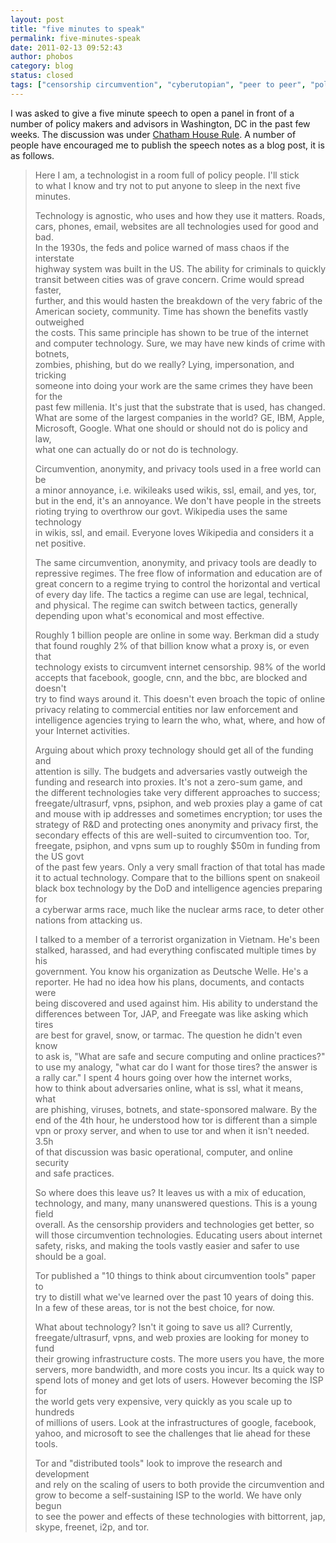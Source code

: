 ```yaml
---
layout: post
title: "five minutes to speak"
permalink: five-minutes-speak
date: 2011-02-13 09:52:43
author: phobos
category: blog
status: closed
tags: ["censorship circumvention", "cyberutopian", "peer to peer", "policy", "policy makers", "technology"]
---
```


I was asked to give a five minute speech to open a panel in front of a number of policy makers and advisors in Washington, DC in the past few weeks. The discussion was under [Chatham House Rule](https://secure.wikimedia.org/wikipedia/en/wiki/Chatham_House_Rule). A number of people have encouraged me to publish the speech notes as a blog post, it is as follows.

> Here I am, a technologist in a room full of policy people. I'll stick  
>  to what I know and try not to put anyone to sleep in the next five  
>  minutes.
>
> Technology is agnostic, who uses and how they use it matters. Roads,  
>  cars, phones, email, websites are all technologies used for good and bad.  
>  In the 1930s, the feds and police warned of mass chaos if the interstate  
>  highway system was built in the US. The ability for criminals to quickly  
>  transit between cities was of grave concern. Crime would spread faster,  
>  further, and this would hasten the breakdown of the very fabric of the  
>  American society, community. Time has shown the benefits vastly outweighed  
>  the costs. This same principle has shown to be true of the internet  
>  and computer technology. Sure, we may have new kinds of crime with botnets,  
>  zombies, phishing, but do we really? Lying, impersonation, and tricking  
>  someone into doing your work are the same crimes they have been for the  
>  past few millenia. It's just that the substrate that is used, has changed.  
>  What are some of the largest companies in the world? GE, IBM, Apple,  
>  Microsoft, Google. What one should or should not do is policy and law,  
>  what one can actually do or not do is technology.
>
> Circumvention, anonymity, and privacy tools used in a free world can be  
>  a minor annoyance, i.e. wikileaks used wikis, ssl, email, and yes, tor,  
>  but in the end, it's an annoyance. We don't have people in the streets  
>  rioting trying to overthrow our govt. Wikipedia uses the same technology  
>  in wikis, ssl, and email. Everyone loves Wikipedia and considers it a net positive.
>
> The same circumvention, anonymity, and privacy tools are deadly to  
>  repressive regimes. The free flow of information and education are of  
>  great concern to a regime trying to control the horizontal and vertical  
>  of every day life. The tactics a regime can use are legal, technical,  
>  and physical. The regime can switch between tactics, generally  
>  depending upon what's economical and most effective.
>
> Roughly 1 billion people are online in some way. Berkman did a study  
>  that found roughly 2% of that billion know what a proxy is, or even that  
>  technology exists to circumvent internet censorship. 98% of the world  
>  accepts that facebook, google, cnn, and the bbc, are blocked and doesn't  
>  try to find ways around it. This doesn't even broach the topic of online  
>  privacy relating to commercial entities nor law enforcement and  
>  intelligence agencies trying to learn the who, what, where, and how of your Internet activities.
>
> Arguing about which proxy technology should get all of the funding and  
>  attention is silly. The budgets and adversaries vastly outweigh the  
>  funding and research into proxies. It's not a zero-sum game, and  
>  the different technologies take very different approaches to success;  
>  freegate/ultrasurf, vpns, psiphon, and web proxies play a game of cat  
>  and mouse with ip addresses and sometimes encryption; tor uses the  
>  strategy of R&D and protecting ones anonymity and privacy first, the  
>  secondary effects of this are well-suited to circumvention too. Tor,  
>  freegate, psiphon, and vpns sum up to roughly \$50m in funding from the US govt  
>  of the past few years. Only a very small fraction of that total has made it to actual technology. Compare that to the billions spent on snakeoil  
>  black box technology by the DoD and intelligence agencies preparing for  
>  a cyberwar arms race, much like the nuclear arms race, to deter other  
>  nations from attacking us.
>
> I talked to a member of a terrorist organization in Vietnam. He's been  
>  stalked, harassed, and had everything confiscated multiple times by his  
>  government. You know his organization as Deutsche Welle. He's a  
>  reporter. He had no idea how his plans, documents, and contacts were  
>  being discovered and used against him. His ability to understand the  
>  differences between Tor, JAP, and Freegate was like asking which tires  
>  are best for gravel, snow, or tarmac. The question he didn't even know  
>  to ask is, "What are safe and secure computing and online practices?"  
>  to use my analogy, "what car do I want for those tires? the answer is  
>  a rally car." I spent 4 hours going over how the internet works,  
>  how to think about adversaries online, what is ssl, what it means, what  
>  are phishing, viruses, botnets, and state-sponsored malware. By the  
>  end of the 4th hour, he understood how tor is different than a simple  
>  vpn or proxy server, and when to use tor and when it isn't needed. 3.5h  
>  of that discussion was basic operational, computer, and online security  
>  and safe practices.
>
> So where does this leave us? It leaves us with a mix of education,  
>  technology, and many, many unanswered questions. This is a young field  
>  overall. As the censorship providers and technologies get better, so  
>  will those circumvention technologies. Educating users about internet  
>  safety, risks, and making the tools vastly easier and safer to use  
>  should be a goal.
>
> Tor published a "10 things to think about circumvention tools" paper to  
>  try to distill what we've learned over the past 10 years of doing this.  
>  In a few of these areas, tor is not the best choice, for now.
>
> What about technology? Isn't it going to save us all? Currently,  
>  freegate/ultrasurf, vpns, and web proxies are looking for money to fund  
>  their growing infrastructure costs. The more users you have, the more  
>  servers, more bandwidth, and more costs you incur. Its a quick way to  
>  spend lots of money and get lots of users. However becoming the ISP for  
>  the world gets very expensive, very quickly as you scale up to hundreds  
>  of millions of users. Look at the infrastructures of google, facebook,  
>  yahoo, and microsoft to see the challenges that lie ahead for these tools.
>
> Tor and "distributed tools" look to improve the research and development  
>  and rely on the scaling of users to both provide the circumvention and  
>  grow to become a self-sustaining ISP to the world. We have only begun  
>  to see the power and effects of these technologies with bittorrent, jap,  
>  skype, freenet, i2p, and tor.
